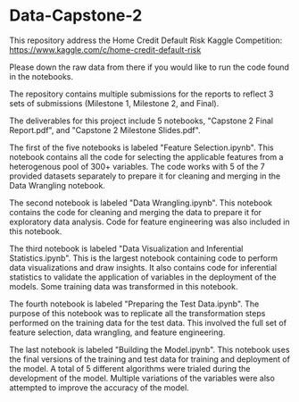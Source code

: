 # Data-Capstone-2

This repository address the Home Credit Default Risk Kaggle Competition: https://www.kaggle.com/c/home-credit-default-risk

Please down the raw data from there if you would like to run the code found in the notebooks.

The repository contains multiple submissions for the reports to reflect 3 sets of submissions (Milestone 1, Milestone 2, and Final).

The deliverables for this project include 5 notebooks, "Capstone 2 Final Report.pdf", and "Capstone 2 Milestone Slides.pdf".

The first of the five notebooks is labeled "Feature Selection.ipynb". This notebook contains all the code for selecting the 
applicable features from a heterogenous pool of 300+ variables. The code works with 5 of the 7 provided datasets separately
to prepare it for cleaning and merging in the Data Wrangling notebook.

The second notebook is labeled "Data Wrangling.ipynb". This notebook contains the code for cleaning and merging the data
to prepare it for exploratory data analysis. Code for feature engineering was also included in this notebook.

The third notebook is labeled "Data Visualization and Inferential Statistics.ipynb". This is the largest notebook containing 
code to perform data visualizations and draw insights. It also contains code for inferential statistics to validate the 
application of variables in the deployment of the models. Some training data was transformed in this notebook.

The fourth notebook is labeled "Preparing the Test Data.ipynb". The purpose of this notebook was to replicate all the 
transformation steps performed on the training data for the test data. This involved the full set of feature selection,
data wrangling, and feature engineering.

The last notebook is labeled "Building the Model.ipynb". This notebook uses the final versions of the training and test data
for training and deployment of the model. A total of 5 different algorithms were trialed during the development of the model.
Multiple variations of the variables were also attempted to improve the accuracy of the model. 
